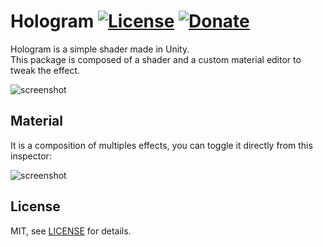 Hologram [![License](https://img.shields.io/badge/License-MIT-lightgrey.svg?style=flat)](http://mit-license.org) [![Donate](https://img.shields.io/badge/Donate-PayPal-green.svg)](https://www.paypal.me/andyduboc/5usd)
==========

Hologram is a simple shader made in Unity.<br>
This package is composed of a shader and a custom material editor to tweak the effect. 

 ![screenshot](Screenshots/screen00.gif)
 
Material
-------

It is a composition of multiples effects, you can toggle it directly from this inspector:

 ![screenshot](http://i.imgur.com/8AWSkCZ.png)

 License
-------

MIT, see [LICENSE](LICENSE) for 
details.

